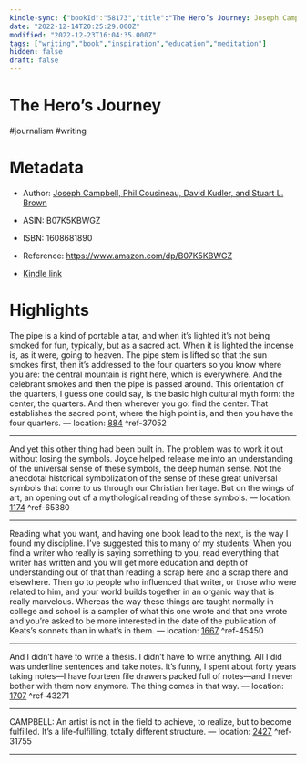 ```yaml
---
kindle-sync: {"bookId":"58173","title":"The Hero’s Journey: Joseph Campbell on His Life and Work (The Collected Works of Joseph Campbell)","author":"Joseph Campbell, Phil Cousineau, David Kudler, and Stuart L. Brown","asin":"B07K5KBWGZ","lastAnnotatedDate":"2021-07-08","bookImageUrl":"https://m.media-amazon.com/images/I/81aJChDqSfL._SY160.jpg","highlightsCount":5}
date: "2022-12-14T20:25:29.000Z"
modified: "2022-12-23T16:04:35.000Z"
tags: ["writing","book","inspiration","education","meditation"]
hidden: false
draft: false
---
```

# The Hero’s Journey

#journalism #writing 

# Metadata

* Author: [Joseph Campbell, Phil Cousineau, David Kudler, and Stuart L. Brown](https://www.amazon.com/Joseph-Campbell/e/B000AQ33DK/ref=dp_byline_cont_ebooks_1)

* ASIN: B07K5KBWGZ

* ISBN: 1608681890

* Reference: <https://www.amazon.com/dp/B07K5KBWGZ>

* [Kindle link](kindle://book?action=open&asin=B07K5KBWGZ)

# Highlights

The pipe is a kind of portable altar, and when it’s lighted it’s not being smoked for fun, typically, but as a sacred act. When it is lighted the incense is, as it were, going to heaven. The pipe stem is lifted so that the sun smokes first, then it’s addressed to the four quarters so you know where you are: the central mountain is right here, which is everywhere. And the celebrant smokes and then the pipe is passed around. This orientation of the quarters, I guess one could say, is the basic high cultural myth form: the center, the quarters. And then wherever you go: find the center. That establishes the sacred point, where the high point is, and then you have the four quarters. — location: [884](kindle://book?action=open&asin=B07K5KBWGZ&location=884) ^ref-37052

---

And yet this other thing had been built in. The problem was to work it out without losing the symbols. Joyce helped release me into an understanding of the universal sense of these symbols, the deep human sense. Not the anecdotal historical symbolization of the sense of these great universal symbols that come to us through our Christian heritage. But on the wings of art, an opening out of a mythological reading of these symbols. — location: [1174](kindle://book?action=open&asin=B07K5KBWGZ&location=1174) ^ref-65380

---

Reading what you want, and having one book lead to the next, is the way I found my discipline. I’ve suggested this to many of my students: When you find a writer who really is saying something to you, read everything that writer has written and you will get more education and depth of understanding out of that than reading a scrap here and a scrap there and elsewhere. Then go to people who influenced that writer, or those who were related to him, and your world builds together in an organic way that is really marvelous. Whereas the way these things are taught normally in college and school is a sampler of what this one wrote and that one wrote and you’re asked to be more interested in the date of the publication of Keats’s sonnets than in what’s in them. — location: [1667](kindle://book?action=open&asin=B07K5KBWGZ&location=1667) ^ref-45450

---

And I didn’t have to write a thesis. I didn’t have to write anything. All I did was underline sentences and take notes. It’s funny, I spent about forty years taking notes—I have fourteen file drawers packed full of notes—and I never bother with them now anymore. The thing comes in that way. — location: [1707](kindle://book?action=open&asin=B07K5KBWGZ&location=1707) ^ref-43271

---

CAMPBELL: An artist is not in the field to achieve, to realize, but to become fulfilled. It’s a life-fulfilling, totally different structure. — location: [2427](kindle://book?action=open&asin=B07K5KBWGZ&location=2427) ^ref-31755

---
